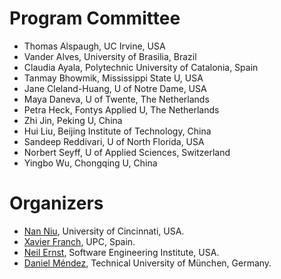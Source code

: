 # Program Committee
* Thomas Alspaugh, UC Irvine, USA
* Vander Alves, University of Brasilia, Brazil 
* Claudia Ayala, Polytechnic University of Catalonia, Spain
* Tanmay Bhowmik, Mississippi State U, USA 
* Jane Cleland-Huang, U of Notre Dame, USA 
* Maya Daneva, U of Twente, The Netherlands 
* Petra Heck, Fontys Applied U, The Netherlands 
* Zhi Jin, Peking U, China
* Hui Liu, Beijing Institute of Technology, China 
* Sandeep Reddivari, U of North Florida, USA 
* Norbert Seyff, U of Applied Sciences, Switzerland
* Yingbo Wu, Chongqing U, China

# Organizers

* [Nan Niu](http://homepages.uc.edu/~niunn/), University of Cincinnati, USA. 
* [Xavier Franch](https://www.essi.upc.edu/~franch/), UPC, Spain. 
* [Neil Ernst](http://twitter.com/neilernst), Software Engineering Institute, USA.
* [Daniel Méndez](http://www.mendezfe.org), Technical University of München, Germany.
